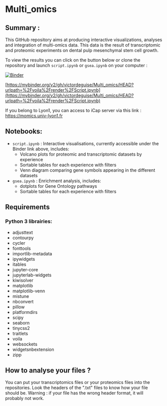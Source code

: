 # Multi_omics

## Summary :

This GitHub repository aims at producing interactive visualizations, analyses and integration of multi-omics data.
This data is the result of transcriptomic and proteomic experiments on dental pulp mesenchymal stem cell growth.

To view the results you can click on the button below or clone the repository and launch ```script.ipynb``` or ```gsea.ipynb``` on your computer :

[![Binder](https://mybinder.org/badge_logo.svg)](https://mybinder.org/v2/gh/victordeguise/Multi_omics/HEAD?urlpath=%2Fvoila%2Frender%2FScript.ipynb)

[https://mybinder.org/v2/gh/victordeguise/Multi_omics/HEAD?urlpath=%2Fvoila%2Frender%2FScript.ipynb](https://mybinder.org/v2/gh/victordeguise/Multi_omics/HEAD?urlpath=%2Fvoila%2Frender%2FScript.ipynb)

If you belong to Lyon1, you can access to iCap server via this link : https://momics.univ-lyon1.fr 

## Notebooks:
- ```script.ipynb``` : Interactive visualisations, currently accessible under the Binder link above, includes: 
  - Volcano plots for proteomic and transcriptomic datasets by experience
  - Sortable tables for each experience with filters
  - Venn diagram comparing gene symbols appearing in the different datasets
- ```gsea.ipynb``` : Enrichment analysis, includes:
  - dotplots for Gene Ontology pathways
  - Sortable tables for each experience with filters


## Requirements <a name="requirements.txt"></a>

### Python 3 librairies:

* adjusttext
* contourpy
* cycler
* fonttools
* importlib-metadata
* ipywidgets
* itables
* jupyter-core
* jupyterlab-widgets
* kiwisolver
* matplotlib
* matplotlib-venn
* mistune
* nbconvert
* pillow
* platformdirs
* scipy
* seaborn
* tinycss2
* traitlets
* voila
* websockets
* widgetsnbextension
* zipp


## How to analyse your files ?

You can put your transcriptomics files or your proteomics files into the repositories. Look the headers of the ".txt" files to know how your file should be. Warning : if your file has the wrong header format, it will probably not work. 
